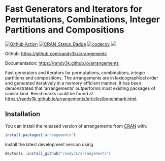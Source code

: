 
<!-- README.md is generated from README.Rmd. Please edit that file -->

# Fast Generators and Iterators for Permutations, Combinations, Integer Partitions and Compositions

[![Github
Action](https://github.com/randy3k/arrangements/workflows/build/badge.svg?branch=master)](https://github.com/randy3k/arrangements)
[![CRAN_Status_Badge](https://www.r-pkg.org/badges/version/arrangements)](https://cran.r-project.org/package=arrangements)
[![codecov](https://codecov.io/gh/randy3k/arrangements/branch/master/graph/badge.svg)](https://codecov.io/gh/randy3k/arrangements)
[![](https://cranlogs.r-pkg.org/badges/grand-total/arrangements)](https://cran.r-project.org/package=arrangements)

Github: <https://github.com/randy3k/arrangements>

Documentation: <https://randy3k.github.io/arrangements>

Fast generators and iterators for permutations, combinations, integer
partitions and compositions. The arrangements are in lexicographical
order and generated iteratively in a memory efficient manner. It has
been demonstrated that ‘arrangements’ outperforms most existing packages
of similar kind. Benchmarks could be found at
<https://randy3k.github.io/arrangements/articles/benchmark.html>.

## Installation

You can install the released version of arrangements from
[CRAN](https://CRAN.R-project.org) with:

``` r
install.packages("arrangements")
```

Install the latest development version using

``` r
devtools::install_github("randy3k/arrangements")
```
